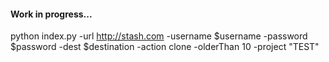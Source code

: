#### Work in progress...

python index.py -url http://stash.com -username $username -password $password -dest $destination -action clone -olderThan 10 -project "TEST"